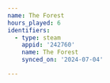```yaml
---
name: The Forest
hours_played: 6
identifiers:
  - type: steam
    appid: '242760'
    name: The Forest
    synced_on: '2024-07-04'

---
```

